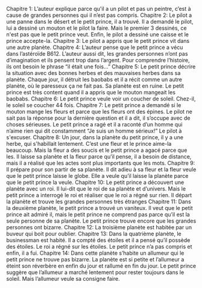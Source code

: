 Chapitre 1:
L’auteur explique parce qu'il a un pilot et pas un peintre, c’est à cause de grandes personnes qui il n’est pas compris.
Chapitre 2:
Le pilot a une panne dans le désert et le petit prince, il a trouvé. Il a demandé le pilot, lui a dessiné un mouton et le pilot la faire. Mais le premier 3 dessinés, ce n'est pas que le petit prince veut. Enfin, le pilot a dessiné une caisse et le prince accepte-la. 
Chapitre 3:
Le pilot a appris que le petit prince vit dans une autre planète.
Chapitre 4:
L’auteur pense que le petit prince a vécu dans l’astéroïde B612. L’auteur aussi dit, les grandes personnes n’ont pas d’imagination et ils pensent trop dans l’argent. Pour comprendre l’histoire, ils ont besoin le phrase “il était une fois…”
Chapitre 5:
Le petit prince décrire la situation avec des bonnes herbes et des mauvaises herbes dans sa planète. Chaque jour, il détruit les baobabs et il a récit comme un autre planète, où le paresseux ça ne fait pas. Sa planète est en ruine. Le petit prince est très content quand il a appris que le mouton mangeait les baobabs. 
Chapitre 6:
Le petit prince veule voir un coucher de soleil. Chez-il, le soleil se coucher 44 fois.
Chapitre 7:
Le petit prince a demandé si le mouton mange les fleurs et parce que les fleurs ont des épines. Le pilot ne sait pas la réponse pour la dernière question et il a dit, il s’occupe avec de choses sérieuses. Le petit prince a ragé et il a raconté d’un homme qui n’aime rien qui dit constamment “Je suis un homme sérieux!” Le pilot à s'excuser.
Chapitre 8:
Un jour, dans la planète du petit prince, il y a une herbe, qui s'habillait lentement. C’est une fleur et le prince aime-la beaucoup. Mais la fleur a des soucis et le petit prince a agacé parce que les. Il laisse sa planète et la fleur parce qu’il pense, il a besoin de distance, mais il a réalisé que les actes sont plus importants que les mots. 
Chapitre 9:
Il prépare pour son partir de sa planète. Il dit adieu à sa fleur et la fleur veule que le petit prince laisse le globe. Elle a veule qu’il laisse la planète parce que le petit prince la veule. 
Chapitre 10:
Le petit prince a découvert une planète avec un roi. Il lui-dit que le roi de sa planète et d’univers. Mais le petit prince a interrogé le roi et réaliser que le roi a régné sur rien. Il départ la planète et trouve les grandes personnes très étranges
Chapitre 11:
Dans la deuxième planète, le petit prince a trouvé un vaniteux. Il veut que le petit prince ait admiré il, mais le petit prince ne comprend pas parce qu’il est la seule personne de sa planète. Le petit prince trouve encore que les grandes personnes ont bizarre.
Chapitre 12:
La troisième planète est habitée par un buveur qui boit pour oublier.
Chapitre 13:
Dans la quatrième planète, le businessman est habité. Il a compté des étoiles et il a pensé qu’il possède des étoiles. Le roi a régné sur les étoiles. Le petit prince n’a pas compris et enfin, il a fui.
Chapitre 14:
Dans cette planète s’habite un allumeur qui le petit prince ne trouve pas bizarre. La planète est si petite et l’allumeur a éteint son réverbère en enfin du jour et rallumé en fin du jour. Le petit prince suggère que l’allumeur a marché lentement pour rester toujours dans le soleil. Mais l’allumeur veule sa consigne faire.